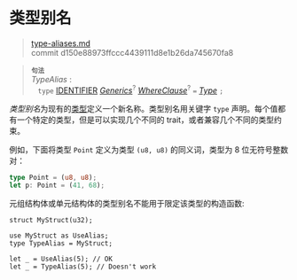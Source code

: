 # 类型别名

>[type-aliases.md](https://github.com/rust-lang/reference/blob/master/src/items/type-aliases.md)\
>commit d150e88973ffccc4439111d8e1b26da745670fa8

> **<sup>句法</sup>**\
> _TypeAlias_ :\
> &nbsp;&nbsp; `type` [IDENTIFIER]&nbsp;[_Generics_]<sup>?</sup>
>              [_WhereClause_]<sup>?</sup> `=` [_Type_] `;`

*类型别名*为现有的[类型]定义一个新名称。类型别名用关键字 `type` 声明。每个值都有一个特定的类型，但是可以实现几个不同的 trait，或者兼容几个不同的类型约束。

[类型]: ../types.md

例如，下面将类型 `Point` 定义为类型 `(u8, u8)` 的同义词，类型为 8 位无符号整数对：

```rust
type Point = (u8, u8);
let p: Point = (41, 68);
```

元组结构体或单元结构体的类型别名不能用于限定该类型的构造函数:

```rust,edition2018,compile_fail
struct MyStruct(u32);

use MyStruct as UseAlias;
type TypeAlias = MyStruct;

let _ = UseAlias(5); // OK
let _ = TypeAlias(5); // Doesn't work
```

[IDENTIFIER]: ../identifiers.md
[_Generics_]: generics.md
[_WhereClause_]: generics.md#where子句
[_Type_]: ../types.md#type-expressions
